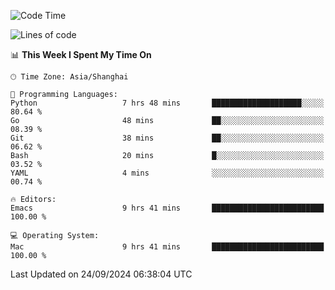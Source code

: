<!--START_SECTION:waka-->
![Code Time](http://img.shields.io/badge/Code%20Time-2%2C197%20hrs%2022%20mins-blue)

![Lines of code](https://img.shields.io/badge/From%20Hello%20World%20I%27ve%20Written-308.1%20thousand%20lines%20of%20code-blue)

📊 **This Week I Spent My Time On** 

```text
🕑︎ Time Zone: Asia/Shanghai

💬 Programming Languages: 
Python                   7 hrs 48 mins       ████████████████████░░░░░   80.64 % 
Go                       48 mins             ██░░░░░░░░░░░░░░░░░░░░░░░   08.39 % 
Git                      38 mins             ██░░░░░░░░░░░░░░░░░░░░░░░   06.62 % 
Bash                     20 mins             █░░░░░░░░░░░░░░░░░░░░░░░░   03.52 % 
YAML                     4 mins              ░░░░░░░░░░░░░░░░░░░░░░░░░   00.74 % 

🔥 Editors: 
Emacs                    9 hrs 41 mins       █████████████████████████   100.00 % 

💻 Operating System: 
Mac                      9 hrs 41 mins       █████████████████████████   100.00 % 
```


 Last Updated on 24/09/2024 06:38:04 UTC
<!--END_SECTION:waka-->

